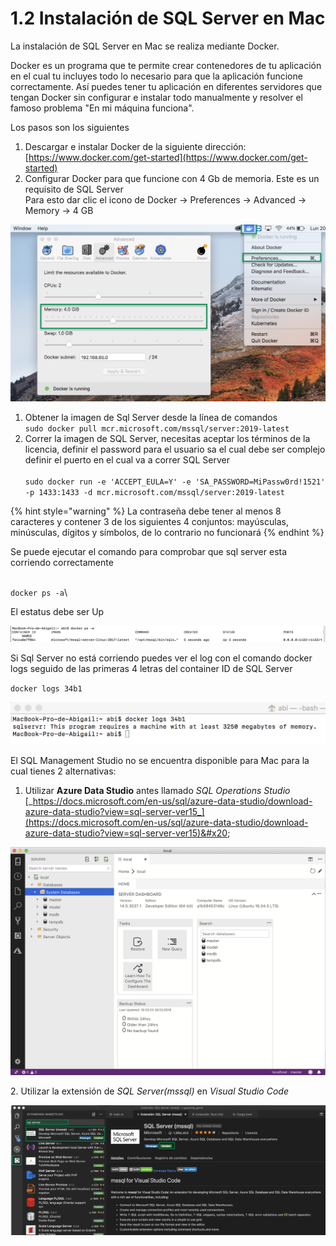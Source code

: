 # 1.2 Instalación de SQL Server en Mac

La instalación de SQL Server en Mac se realiza mediante Docker.&#x20;

Docker es un programa que te permite crear contenedores de tu aplicación en el cual tu incluyes todo lo necesario para que la aplicación funcione correctamente. Así puedes tener tu aplicación en diferentes servidores que tengan Docker sin configurar e instalar todo manualmente y resolver el famoso problema  "En mi máquina funciona".

Los pasos son los siguientes

1. Descargar e instalar Docker de la siguiente dirección: [https://www.docker.com/get-started](https://www.docker.com/get-started)
2. Configurar Docker para que funcione con 4 Gb de memoria. Este es un requisito de SQL Server\
   Para esto dar clic el icono de Docker -> Preferences -> Advanced -> Memory -> 4 GB&#x20;

![](<../.gitbook/assets/docker (1).png>)

1. Obtener la imagen de Sql Server desde  la línea de comandos\
   `sudo docker pull mcr.microsoft.com/mssql/server:2019-latest`
2. Correr la imagen de SQL Server, necesitas aceptar los términos de la licencia, definir el password para el usuario sa el cual debe ser complejo definir el puerto en el cual va a correr SQL Server\
   \
   `sudo docker run -e 'ACCEPT_EULA=Y' -e 'SA_PASSWORD=MiPassw0rd!1521' -p 1433:1433 -d mcr.microsoft.com/mssql/server:2019-latest`&#x20;

{% hint style="warning" %}
La contraseña debe tener al menos 8 caracteres y contener  3 de los siguientes 4 conjuntos: mayúsculas, minúsculas, dígitos y símbolos, de lo contrario no funcionará
{% endhint %}

Se puede ejecutar el comando para comprobar que sql server esta corriendo correctamente

\
`docker ps -a`\


El estatus debe ser Up&#x20;

![](../.gitbook/assets/docker-ps.png)

Si Sql Server no está corriendo puedes ver el log con el comando docker logs seguido de las primeras 4 letras del container ID de SQL Server

`docker logs 34b1`

![](../.gitbook/assets/error.png)

El SQL Management Studio no se encuentra disponible para Mac para la cual tienes 2 alternativas:&#x20;

1. Utilizar **Azure Data Studio** antes llamado _SQL Operations Studio_ [_https://docs.microsoft.com/en-us/sql/azure-data-studio/download-azure-data-studio?view=sql-server-ver15_](https://docs.microsoft.com/en-us/sql/azure-data-studio/download-azure-data-studio?view=sql-server-ver15)&#x20;

![](<../.gitbook/assets/image (63).png>)

2\. Utilizar la extensión de _SQL Server(mssql)_ en _Visual Studio Code_

![Figura 2.1.3 Obtener la extensión de SQL Server para Visual Studio Code](../.gitbook/assets/extensionSql.png)
